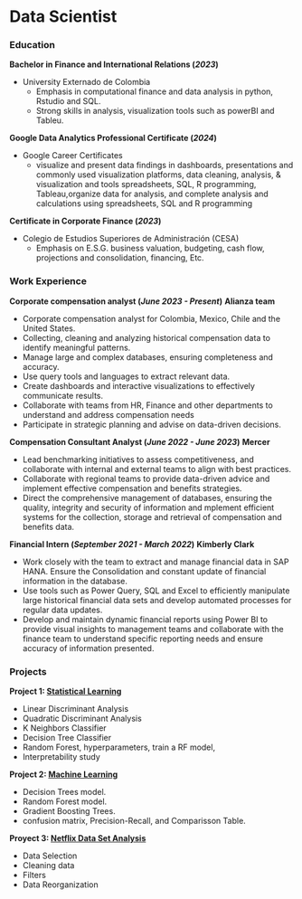 # Data Scientist

### Education 
**Bachelor in Finance and International Relations (_2023_)**
- University Externado de Colombia
  - Emphasis in computational finance and data analysis in python, Rstudio and SQL.
  - Strong skills in analysis, visualization tools such as powerBI and Tableu.

**Google Data Analytics Professional Certificate (_2024_)**
- Google Career Certificates
  - visualize and present data findings in dashboards, presentations and commonly used visualization platforms, data cleaning, analysis, & visualization and tools spreadsheets, SQL, R programming, Tableau,organize data for analysis, and complete analysis and calculations using spreadsheets, SQL and R programming

**Certificate in Corporate Finance (_2023_)**
- Colegio de Estudios Superiores de Administración (CESA)
  - Emphasis on E.S.G. business valuation, budgeting, cash flow, projections and consolidation, financing, Etc.

### Work Experience
**Corporate compensation analyst (_June 2023 - Present_)**
**Alianza team**
- Corporate compensation analyst for Colombia, Mexico, Chile and the United States.
-	Collecting, cleaning and analyzing historical compensation data to identify meaningful patterns.
- Manage large and complex databases, ensuring completeness and accuracy.
- Use query tools and languages to extract relevant data.
- Create dashboards and interactive visualizations to effectively communicate results.
- Collaborate with teams from HR, Finance and other departments to understand and address compensation needs
- Participate in strategic planning and advise on data-driven decisions.

**Compensation Consultant Analyst (_June 2022 - June 2023_)**
**Mercer**
- Lead benchmarking initiatives to assess competitiveness, and collaborate with internal and external teams to align with best practices.
- Collaborate with regional teams to provide data-driven advice and implement effective compensation and benefits strategies.
- Direct the comprehensive management of databases, ensuring the quality, integrity and security of information and mplement efficient systems for the collection, storage and retrieval of compensation and benefits data.

**Financial Intern (_September 2021 - March 2022_)**
**Kimberly Clark**
- Work closely with the team to extract and manage financial data in SAP HANA. Ensure the Consolidation and constant update of financial information in the database.
- Use tools such as Power Query, SQL and Excel to efficiently manipulate large historical financial data sets and develop automated processes for regular data updates.
- Develop and maintain dynamic financial reports using Power BI to provide visual insights to management teams and collaborate with the finance team to understand specific reporting needs and ensure accuracy of information presented.

### Projects
**Project 1: [Statistical Learning](https://github.com/juandapalo2/Aprendizaje-Est-distico)**
-  Linear Discriminant Analysis
-  Quadratic Discriminant Analysis
-  K Neighbors Classifier
-  Decision Tree Classifier
-  Random Forest, hyperparameters, train a RF model,
-  Interpretability study
  
**Project 2: [Machine Learning](https://github.com/juandapalo2/Machine-Learning)**
- Decision Trees model.
-  Random Forest model. 
-  Gradient Boosting Trees.
-  confusion matrix, Precision-Recall, and Comparisson Table.
  
**Proyect 3: [Netflix Data Set Analysis](https://github.com/juandapalo2/Netflix-Data-Analysis)**
- Data Selection
- Cleaning data
- Filters
- Data Reorganization


  
 
  

